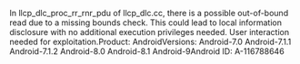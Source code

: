 In llcp_dlc_proc_rr_rnr_pdu of llcp_dlc.cc, there is a possible out-of-bound read due to a missing bounds check. This could lead to local information disclosure with no additional execution privileges needed. User interaction needed for exploitation.Product: AndroidVersions: Android-7.0 Android-7.1.1 Android-7.1.2 Android-8.0 Android-8.1 Android-9Android ID: A-116788646